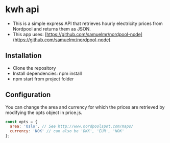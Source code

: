 # kwh api

- This is a simple express API that retrieves hourly electricity prices from Nordpool and returns them as JSON.
- This app uses: [https://github.com/samuelmr/nordpool-node](https://github.com/samuelmr/nordpool-node)

## Installation

- Clone the repository
- Install dependencies: npm install
- npm start from project folder

## Configuration
You can change the area and currency for which the prices are retrieved by modifying the opts object in price.js.

```js 
const opts = {
  area: 'Oslo', // See http://www.nordpoolspot.com/maps/
  currency: 'NOK' // can also be 'DKK', 'EUR', 'NOK'
};
```
